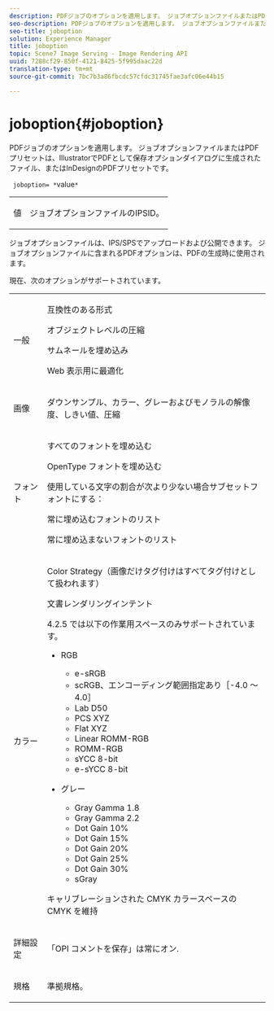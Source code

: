 ```yaml
---
description: PDFジョブのオプションを適用します。 ジョブオプションファイルまたはPDFプリセットは、IllustratorでPDFとして保存オプションダイアログに生成されたファイル、またはInDesignのPDFプリセットです。
seo-description: PDFジョブのオプションを適用します。 ジョブオプションファイルまたはPDFプリセットは、IllustratorでPDFとして保存オプションダイアログに生成されたファイル、またはInDesignのPDFプリセットです。
seo-title: joboption
solution: Experience Manager
title: joboption
topic: Scene7 Image Serving - Image Rendering API
uuid: 7288cf29-850f-4121-8425-5f995daac22d
translation-type: tm+mt
source-git-commit: 7bc7b3a86fbcdc57cfdc31745fae3afc06e44b15

---
```



# joboption{#joboption}

PDFジョブのオプションを適用します。 ジョブオプションファイルまたはPDFプリセットは、IllustratorでPDFとして保存オプションダイアログに生成されたファイル、またはInDesignのPDFプリセットです。

` joboption= *`value`*`

<table id="simpletable_BA7B58BE0B0740298D45DDEBE7832D93"> 
 <tr class="strow"> 
  <td class="stentry"> <p><span class="codeph"> <span class="varname"> 値</span></span> </p> </td> 
  <td class="stentry"> <p>ジョブオプションファイルのIPSID。 </p></td> 
 </tr> 
</table>

ジョブオプションファイルは、IPS/SPSでアップロードおよび公開できます。 ジョブオプションファイルに含まれるPDFオプションは、PDFの生成時に使用されます。

現在、次のオプションがサポートされています。

<table id="simpletable_7E0AE8A06AE54A02AF0107FBEDF73D61"> 
 <tr class="strow"> 
  <td class="stentry"> <p>一般 </p></td> 
  <td class="stentry"> <p> 互換性のある形式 </p> <p> オブジェクトレベルの圧縮 </p> <p> サムネールを埋め込み </p> <p> Web 表示用に最適化 </p> </td> 
 </tr> 
 <tr class="strow"> 
  <td class="stentry"> <p>画像 </p></td> 
  <td class="stentry"> <p> ダウンサンプル、カラー、グレーおよびモノラルの解像度、しきい値、圧縮 </p> </td> 
 </tr> 
 <tr class="strow"> 
  <td class="stentry"> <p>フォント </p></td> 
  <td class="stentry"> <p> すべてのフォントを埋め込む </p> <p> OpenType フォントを埋め込む </p> <p> 使用している文字の割合が次より少ない場合サブセットフォントにする： </p> <p> 常に埋め込むフォントのリスト </p> <p> 常に埋め込まないフォントのリスト </p> </td> 
 </tr> 
 <tr class="strow"> 
  <td class="stentry"> <p>カラー </p></td> 
  <td class="stentry"> <p> Color Strategy（画像だけタグ付けはすべてタグ付けとして扱われます） </p> <p> 文書レンダリングインテント </p> <p> 4.2.5 では以下の作業用スペースのみサポートされています。 </p> <p> 
    <ul id="ul_3F3EFDFB6A3340978AE31DEDF0FDA2C8"> 
     <li id="li_17A9FA99D6CA4C5182E383A85F0E3C90"> RGB <p> 
       <ul id="ul_1DD0C264DA1248319E751ADD18140C6D"> 
        <li id="li_B91B4D0C1D80442EB8690933AFA1F093"> e-sRGB </li> 
        <li id="li_D7F8C500DF5E4CBC8FFA4FEFB8E4E036"> scRGB、エンコーディング範囲指定あり［-4.0 ～ 4.0］ </li> 
        <li id="li_942CD69732984E16A71C2F75EC5B5245"> Lab D50 </li> 
        <li id="li_7063B9E98D1E4946AC8F0EF7BC988806"> PCS XYZ </li> 
        <li id="li_5809447576B147B68630C4B7EC2E7870"> Flat XYZ </li> 
        <li id="li_3B5DA42A04124A6BAA12343AFC19F620">Linear ROMM-RGB </li> 
        <li id="li_DEC3028FA9C34176B761D12B7179B44F">ROMM-RGB </li> 
        <li id="li_3E7E7C4A680C4E3EADE0A26048ECF1F4"> sYCC 8-bit </li> 
        <li id="li_16A615C9A74D443AB3C63B3FE3AB5443"> e-sYCC 8-bit </li> 
       </ul> </p> </li> 
     <li id="li_AFA6D4D8C0624AA495E2EB2F0F0C7F7B">グレー <p> 
       <ul id="ul_945389DD426F44C09EB9C7F23933CB77"> 
        <li id="li_DB0AE3DFFC184480BB91666FF1BB4776">Gray Gamma 1.8 </li> 
        <li id="li_755C556ED94740D1BD30EBE67018E074">Gray Gamma 2.2 </li> 
        <li id="li_67437440AFB54B7686333A55233AA87F">Dot Gain 10% </li> 
        <li id="li_0D6CA6004EC84048B5F2198406F4F343">Dot Gain 15% </li> 
        <li id="li_1AFD11C23AB147978559D8F00BFB3142">Dot Gain 20% </li> 
        <li id="li_6CD5ACEF6B0B49E8BACA8264FE0E9C44"> Dot Gain 25% </li> 
        <li id="li_AB5F1FA7111041BD82353E02A284A546">Dot Gain 30% </li> 
        <li id="li_7433278AE8054AD28BD38A0A6E4EF7EF"> sGray </li> 
       </ul> </p> </li> 
    </ul> </p> <p> キャリブレーションされた CMYK カラースペースの CMYK を維持 </p> </td> 
 </tr> 
 <tr class="strow"> 
  <td class="stentry"> <p>詳細設定 </p></td> 
  <td class="stentry"> <p>「OPI コメントを保存」は常にオン. </p></td> 
 </tr> 
 <tr class="strow"> 
  <td class="stentry"> <p>規格 </p></td> 
  <td class="stentry"> <p>準拠規格。 </p></td> 
 </tr> 
</table>

